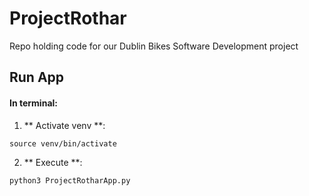 # ProjectRothar
Repo holding code for our Dublin Bikes Software Development project

## Run App
#### In terminal:
1. ** Activate venv **:
```
source venv/bin/activate
```
2. ** Execute **:
```
python3 ProjectRotharApp.py
```

